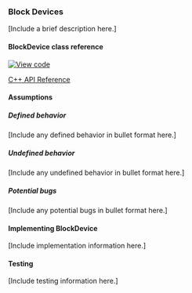 <h3 id="contributing-block-device">Block Devices</h3>

[Include a brief description here.]

#### BlockDevice class reference

[![View code](https://www.mbed.com/embed/?type=library)](http://os.mbed.com/docs/v5.8/mbed-os-api-doxy/class_block_device.html)

[C++ API Reference](https://github.com/ARMmbed/mbed-os/blob/master/features/filesystem/bd/BlockDevice.h)

#### Assumptions

##### Defined behavior

[Include any defined behavior in bullet format here.]

##### Undefined behavior

[Include any undefined behavior in bullet format here.]

##### Potential bugs

[Include any potential bugs in bullet format here.]

#### Implementing BlockDevice

[Include implementation information here.]

#### Testing

[Include testing information here.]
